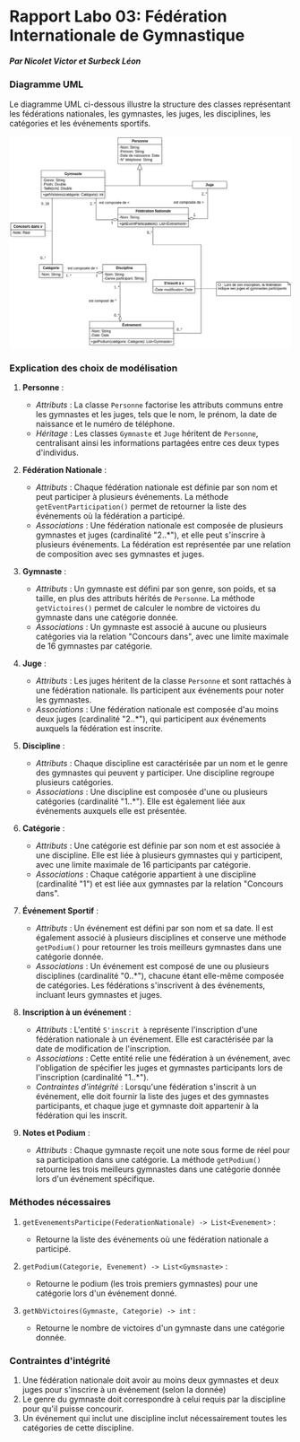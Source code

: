 # Rapport Labo 03: Fédération Internationale de Gymnastique

##### Par Nicolet Victor et Surbeck Léon

### Diagramme UML

Le diagramme UML ci-dessous illustre la structure des classes représentant les fédérations nationales, les gymnastes, les juges, les disciplines, les catégories et les événements sportifs.

![Diagramme UML Fédération Internationale de Gymnastique](./imgs/Schéma.png)

### Explication des choix de modélisation

1. **Personne** :

   - _Attributs_ : La classe `Personne` factorise les attributs communs entre les gymnastes et les juges, tels que le nom, le prénom, la date de naissance et le numéro de téléphone.
   - _Héritage_ : Les classes `Gymnaste` et `Juge` héritent de `Personne`, centralisant ainsi les informations partagées entre ces deux types d'individus.

2. **Fédération Nationale** :

   - _Attributs_ : Chaque fédération nationale est définie par son nom et peut participer à plusieurs événements. La méthode `getEventParticipation()` permet de retourner la liste des événements où la fédération a participé.
   - _Associations_ : Une fédération nationale est composée de plusieurs gymnastes et juges (cardinalité "2..\*"), et elle peut s'inscrire à plusieurs événements. La fédération est représentée par une relation de composition avec ses gymnastes et juges.

3. **Gymnaste** :

   - _Attributs_ : Un gymnaste est défini par son genre, son poids, et sa taille, en plus des attributs hérités de `Personne`. La méthode `getVictoires()` permet de calculer le nombre de victoires du gymnaste dans une catégorie donnée.
   - _Associations_ : Un gymnaste est associé à aucune ou plusieurs catégories via la relation "Concours dans", avec une limite maximale de 16 gymnastes par catégorie.

4. **Juge** :

   - _Attributs_ : Les juges héritent de la classe `Personne` et sont rattachés à une fédération nationale. Ils participent aux événements pour noter les gymnastes.
   - _Associations_ : Une fédération nationale est composée d'au moins deux juges (cardinalité "2..\*"), qui participent aux événements auxquels la fédération est inscrite.

5. **Discipline** :

   - _Attributs_ : Chaque discipline est caractérisée par un nom et le genre des gymnastes qui peuvent y participer. Une discipline regroupe plusieurs catégories.
   - _Associations_ : Une discipline est composée d'une ou plusieurs catégories (cardinalité "1..\*"). Elle est également liée aux événements auxquels elle est présentée.

6. **Catégorie** :

   - _Attributs_ : Une catégorie est définie par son nom et est associée à une discipline. Elle est liée à plusieurs gymnastes qui y participent, avec une limite maximale de 16 participants par catégorie.
   - _Associations_ : Chaque catégorie appartient à une discipline (cardinalité "1") et est liée aux gymnastes par la relation "Concours dans".

7. **Événement Sportif** :

   - _Attributs_ : Un événement est défini par son nom et sa date. Il est également associé à plusieurs disciplines et conserve une méthode `getPodium()` pour retourner les trois meilleurs gymnastes dans une catégorie donnée.
   - _Associations_ : Un événement est composé de une ou plusieurs disciplines (cardinalité "0..\*"), chacune étant elle-même composée de catégories. Les fédérations s'inscrivent à des événements, incluant leurs gymnastes et juges.

8. **Inscription à un événement** :

   - _Attributs_ : L'entité `S'inscrit à` représente l'inscription d'une fédération nationale à un événement. Elle est caractérisée par la date de modification de l'inscription.
   - _Associations_ : Cette entité relie une fédération à un événement, avec l'obligation de spécifier les juges et gymnastes participants lors de l'inscription (cardinalité "1..\*").
   - _Contraintes d'intégrité_ : Lorsqu'une fédération s'inscrit à un événement, elle doit fournir la liste des juges et des gymnastes participants, et chaque juge et gymnaste doit appartenir à la fédération qui les inscrit.

9. **Notes et Podium** :
   - _Attributs_ : Chaque gymnaste reçoit une note sous forme de réel pour sa participation dans une catégorie. La méthode `getPodium()` retourne les trois meilleurs gymnastes dans une catégorie donnée lors d'un événement spécifique.

### Méthodes nécessaires

1. `getEvenementsParticipe(FederationNationale) -> List<Evenement>` :

   - Retourne la liste des événements où une fédération nationale a participé.

2. `getPodium(Categorie, Evenement) -> List<Gymsnaste>` :

   - Retourne le podium (les trois premiers gymnastes) pour une catégorie lors d'un événement donné.

3. `getNbVictoires(Gymnaste, Categorie) -> int` :
   - Retourne le nombre de victoires d'un gymnaste dans une catégorie donnée.

### Contraintes d'intégrité

1. Une fédération nationale doit avoir au moins deux gymnastes et deux juges pour s'inscrire à un événement (selon la donnée)
2. Le genre du gymnaste doit correspondre à celui requis par la discipline pour qu'il puisse concourir.
3. Un événement qui inclut une discipline inclut nécessairement toutes les catégories de cette discipline.
